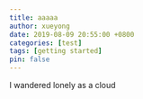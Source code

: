 ```yaml
---
title: aaaaa
author: xueyong
date: 2019-08-09 20:55:00 +0800
categories: [test]
tags: [getting started]
pin: false
---
```




I wandered lonely as a cloud

